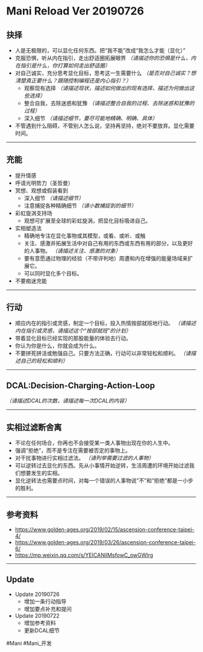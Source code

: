 # Mani Reload Ver 20190726
## 抉择
* 人是无极限的，可以显化任何东西。把“我不能”改成“我怎么才能（显化）”
* 克服恐惧，听从内在指引，走出舒适圈拓展眼界
*（请描述你的恐惧是什么，内在指引是什么，你打算如何走出舒适圈）*
* 对自己诚实，充分思考显化目标，思考这一生需要什么
*（是否对自己诚实？想清楚真正要什么？跟随控制编程还是内心指引？）*
	* 观察现有选择
	*（请描述现状，描述如何做出的现有选择，描述为何做出这些选择）*
	* 整合自我，去除迷惑和犹豫
	*（请描述整合自我的过程、去除迷惑和犹豫的过程）*
	* 深入细节
	*（请描述细节，要尽可能地精确、明确、具体）*
* 不管遇到什么阻碍，不管别人怎么说，坚持再坚持，绝对不要放弃。显化需要时间。
- - - -
## 充能
* 提升情感
* 呼请光明势力（圣哲曼）
* 冥想、观想或假装看到
	* 深入细节
	*（请描述细节）*
	* 注意捕捉各种精确细节
	*（请小数捕捉到的细节）*
* 彩虹旋涡支持场
	* 观想可扩展至全球的彩虹旋涡，把显化目标吸进自己。
* 实相塑造法
	* 精确地专注在显化事物或其模型，或看、或听、或触
	* 关注、感激并拓展生活中对自己有用的东西或东西有用的部分，以及更好的人事物。
	*（请描述关注、感激的对象）*
	* 要有意愿通过物理的经验（不带评判地）周遭和内在增强的能量场域来扩展它。
	* 可以同时显化多个目标。
* 不要痴迷充能
- - - -
## 行动
* 顺应内在的指引或灵感，制定一个目标，投入热情按部就班地行动。
*（请描述内在指引或灵感，请描述这个“按部就班”的计划）*
* 带着显化目标已经实现的那股能量的体验去行动。
* 你认为你是什么，你就会成为什么。
* 不要拼死拼活或勉强自己。只要方法正确，行动可以非常轻松和顺利。
*（请描述自己的轻松和顺利）*
- - - -
## DCAL:Decision-Charging-Action-Loop
*（请描述DCAL的次数，请描述每一次DCAL的内容）*
- - - -
## 实相过滤断舍离
* 不论在任何场合，你再也不会接受某一类人事物出现在你的人生中。
* 强调“拒绝”，而不是专注在需要被否定的事物上。
* 对干扰事物进行实相过滤法。
*（请列举需要过滤的人事物）*
* 可以逆转过去显化的东西。先从小事情开始逆转，生活周遭的环境开始过滤我们想要发生的实相。
* 显化逆转法也需要点时间，对每一个错误的人事物说”不”和”拒绝”都是一小步的胜利。
- - - -
## 参考资料
* https://www.golden-ages.org/2019/02/15/ascension-conference-taipei-4/
* https://www.golden-ages.org/2019/03/26/ascension-conference-taipei-6/
* https://mp.weixin.qq.com/s/YEICANilMsfowC_owGWlrg
- - - -
## Update
* Update 20190726
	* 增加一条行动指导
	* 增加要点补充和提问
* Update 20190722
	* 增加参考资料
	* 更新DCAL细节


#Mani #Mani_开发

